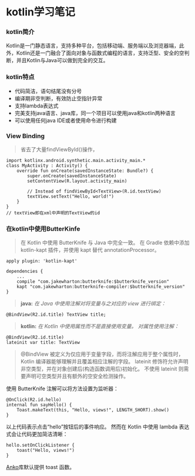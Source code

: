 # kotlin学习笔记

### kotlin简介
  Kotlin是一门静态语言，支持多种平台，包括移动端、服务端以及浏览器端，此外，Kotlin还是一门融合了面向对象与函数式编程的语言，支持泛型、安全的空判断，并且Kotlin与Java可以做到完全的交互。
### kotlin特点
 - 代码简洁，语句结尾没有分号
 - 编译期非空判断，有效防止空指针异常
 - 支持lambda表达式
 - 完美支持java语言、java库，同一个项目可以使用java和kotlin两种语言
 - 可以使用任何java IDE或者使用命令进行构建
 
### View Binding
 > 省去了大量findViewById()操作，
 
	import kotlinx.android.synthetic.main.activity_main.*
	class MyActivity : Activity() {
	    override fun onCreate(savedInstanceState: Bundle?) {
	        super.onCreate(savedInstanceState)
	        setContentView(R.layout.activity_main)
	        
	        // Instead of findViewById<TextView>(R.id.textView)
	        textView.setText("Hello, world!")
	    }
	}
 	// textView即在xml中声明的TextView的id

### 在kotlin中使用ButterKinfe
> 在 Kotlin 中使用 ButterKnife 与 Java 中完全一致。 在 Gradle 依赖中添加 kotlin-kapt 插件，并使用 kapt 替代 annotationProcessor。


	apply plugin: 'kotlin-kapt'
	​
	dependencies {
	    ...
	    compile "com.jakewharton:butterknife:$butterknife_version"
	    kapt "com.jakewharton:butterknife-compiler:$butterknife_version"
	}

> **java:** *在 Java 中使用注解对将变量与之对应的 view 进行绑定：*


	@BindView(R2.id.title) TextView title;
> **kotlin:** *在 Kotlin 中使用属性而不是直接使用变量。 对属性使用注解：*


	@BindView(R2.id.title)
	lateinit var title: TextView
>@BindView 被定义为仅应用于变量字段，而将注解应用于整个属性时，Kotlin 编译器能够理解并且覆盖相应注解的字段。
lateinit 修饰符允许声明非空类型，并在对象创建后(构造函数调用后)初始化。 不使用 lateinit 则需要声明可空类型并且有额外的空安全检测操作。

使用 ButterKnife 注解可以将方法设置为监听器：


	@OnClick(R2.id.hello)
	internal fun sayHello() {
	    Toast.makeText(this, "Hello, views!", LENGTH_SHORT).show()
	}
以上代码表示点击“hello”按钮后的事件响应。 然而在 Kotlin 中使用 lambda 表达式会让代码更加简洁清晰：


	hello.setOnClickListener {
	    toast("Hello, views!")
	}
[Anko](https://github.com/Kotlin/anko)库默认提供 toast 函数。







